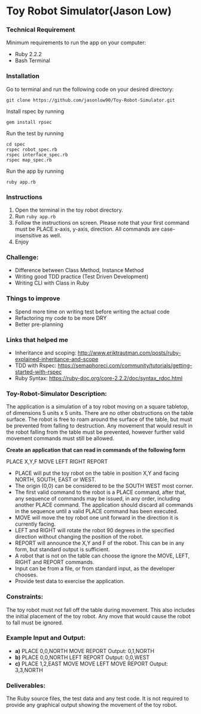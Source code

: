 # Toy Robot Simulator(Jason Low)

### Technical Requirement
Minimum requirements to run the app on your computer:

- Ruby 2.2.2
- Bash Terminal

### Installation
Go to terminal and run the following code on your desired directory:
```
git clone https://github.com/jasonlow90/Toy-Robot-Simulator.git
```

Install rspec by running

```
gem install rpsec
```

Run the test by running
```
cd spec
rspec robot_spec.rb
rspec interface_spec.rb
rspec map_spec.rb
```
Run the app by running
```
ruby app.rb
```

### Instructions
1. Open the terminal in the toy robot directory.
2. Run ```ruby app.rb```
3. Follow the instructions on screen. Please note that your first command must be PLACE x-axis, y-axis, direction. All commands are case-insensitive as well.
4. Enjoy

### Challenge:
- Difference between Class Method, Instance Method
- Writing good TDD practice (Test Driven Development)
- Writing CLI with Class in Ruby

### Things to improve
- Spend more time on writing test before writing the actual code
- Refactoring my code to be more DRY
- Better pre-planning

### Links that helped me
- Inheritance and scoping: http://www.eriktrautman.com/posts/ruby-explained-inheritance-and-scope
- TDD with Rspec: https://semaphoreci.com/community/tutorials/getting-started-with-rspec
- Ruby Syntax:
https://ruby-doc.org/core-2.2.2/doc/syntax_rdoc.html

### Toy-Robot-Simulator Description:
The application is a simulation of a toy robot moving on a square tabletop, of dimensions 5
units x 5 units. There are no other obstructions on the table surface. The robot is free to roam around the surface of the table, but must be prevented from falling to destruction. Any movement that would result in the robot falling from the table must be prevented, however further valid movement commands must still be allowed.

**Create an application that can read in commands of the following form**

PLACE X,Y,F
MOVE
LEFT
RIGHT
REPORT

- PLACE will put the toy robot on the table in position X,Y and facing NORTH, SOUTH, EAST or
WEST.
- The origin (0,0) can be considered to be the SOUTH WEST most corner.
- The first valid command to the robot is a PLACE command, after that, any sequence of
commands may be issued, in any order, including another PLACE command. The application
should discard all commands in the sequence until a valid PLACE command has been
executed.
- MOVE will move the toy robot one unit forward in the direction it is currently facing.
- LEFT and RIGHT will rotate the robot 90 degrees in the specified direction without changing
the position of the robot.
- REPORT will announce the X,Y and F of the robot. This can be in any form, but standard
output is sufficient.
- A robot that is not on the table can choose the ignore the MOVE, LEFT, RIGHT and REPORT
commands.
- Input can be from a file, or from standard input, as the developer chooses.
- Provide test data to exercise the application.

### Constraints:
The toy robot must not fall off the table during movement. This also includes the initial
placement of the toy robot.
Any move that would cause the robot to fall must be ignored.

### Example Input and Output:
- **a)**
PLACE 0,0,NORTH
MOVE
REPORT
Output: 0,1,NORTH
- **b)**
PLACE 0,0,NORTH
LEFT
REPORT
Output: 0,0,WEST
- **c)**
PLACE 1,2,EAST
MOVE
MOVE
LEFT
MOVE
REPORT
Output: 3,3,NORTH

### Deliverables:
The Ruby source files, the test data and any test code.
It is not required to provide any graphical output showing the movement of the toy robot.
